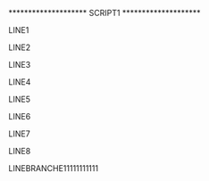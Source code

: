******************** SCRIPT1 ********************

LINE1

LINE2

LINE3

LINE4

LINE5

LINE6

LINE7

LINE8

LINEBRANCHE11111111111
